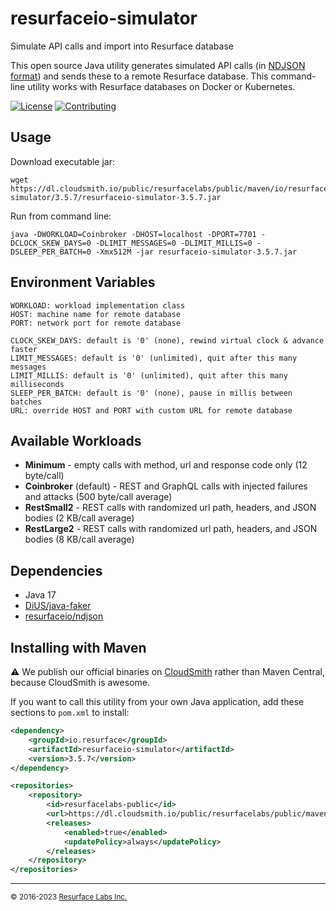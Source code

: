 # resurfaceio-simulator
Simulate API calls and import into Resurface database

This open source Java utility generates simulated API calls (in [NDJSON format](https://resurface.io/json.html))
and sends these to a remote Resurface database. This command-line utility works with Resurface databases on Docker or Kubernetes.

[![License](https://img.shields.io/github/license/resurfaceio/simulator)](https://github.com/resurfaceio/simulator/blob/v3.5.x/LICENSE)
[![Contributing](https://img.shields.io/badge/contributions-welcome-green.svg)](https://github.com/resurfaceio/simulator/blob/v3.5.x/CONTRIBUTING.md)

## Usage

Download executable jar:
```
wget https://dl.cloudsmith.io/public/resurfacelabs/public/maven/io/resurface/resurfaceio-simulator/3.5.7/resurfaceio-simulator-3.5.7.jar
```

Run from command line:
```
java -DWORKLOAD=Coinbroker -DHOST=localhost -DPORT=7701 -DCLOCK_SKEW_DAYS=0 -DLIMIT_MESSAGES=0 -DLIMIT_MILLIS=0 -DSLEEP_PER_BATCH=0 -Xmx512M -jar resurfaceio-simulator-3.5.7.jar
```

## Environment Variables

```
WORKLOAD: workload implementation class
HOST: machine name for remote database
PORT: network port for remote database

CLOCK_SKEW_DAYS: default is '0' (none), rewind virtual clock & advance faster
LIMIT_MESSAGES: default is '0' (unlimited), quit after this many messages
LIMIT_MILLIS: default is '0' (unlimited), quit after this many milliseconds
SLEEP_PER_BATCH: default is '0' (none), pause in millis between batches
URL: override HOST and PORT with custom URL for remote database
```

## Available Workloads

* **Minimum** - empty calls with method, url and response code only (12 byte/call)
* **Coinbroker** (default) - REST and GraphQL calls with injected failures and attacks (500 byte/call average)
* **RestSmall2** - REST calls with randomized url path, headers, and JSON bodies (2 KB/call average)
* **RestLarge2** - REST calls with randomized url path, headers, and JSON bodies (8 KB/call average)

## Dependencies

* Java 17
* [DiUS/java-faker](https://github.com/DiUS/java-faker)
* [resurfaceio/ndjson](https://github.com/resurfaceio/ndjson)

## Installing with Maven

⚠️ We publish our official binaries on [CloudSmith](https://cloudsmith.com) rather than Maven Central, because CloudSmith
is awesome.

If you want to call this utility from your own Java application, add these sections to `pom.xml` to install:

```xml
<dependency>
    <groupId>io.resurface</groupId>
    <artifactId>resurfaceio-simulator</artifactId>
    <version>3.5.7</version>
</dependency>
```

```xml
<repositories>
    <repository>
        <id>resurfacelabs-public</id>
        <url>https://dl.cloudsmith.io/public/resurfacelabs/public/maven/</url>
        <releases>
            <enabled>true</enabled>
            <updatePolicy>always</updatePolicy>
        </releases>
    </repository>
</repositories>
```

---
<small>&copy; 2016-2023 <a href="https://resurface.io">Resurface Labs Inc.</a></small>
